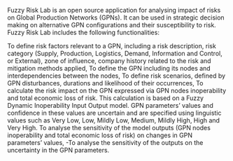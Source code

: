 Fuzzy Risk Lab is an open source application for analysing impact of risks on Global Production Networks (GPNs). It can be used in strategic decision making on alternative GPN configurations and their susceptibility to risk.
Fuzzy Risk Lab includes the following functionalities:

To define risk factors relevant to a GPN, including a risk description, risk category (Supply, Production, Logistics, Demand, Information and Control, or External), zone of influence, company history related to the risk and mitigation methods applied,
To define the GPN including its nodes and interdependencies between the nodes,
To define risk scenarios, defined by GPN disturbances, durations and likelihood of their occurrences,
To calculate the risk impact on the GPN expressed via GPN nodes inoperability and total economic loss of risk. This calculation is based on a Fuzzy Dynamic Inoperability Input Output model. GPN parameters’ values and confidence in these values are uncertain and are specified using linguistic values such as Very Low, Low, Mildly Low, Medium, Mildly High, High and Very High.
To analyse the sensitivity of the model outputs (GPN nodes inoperability and total economic loss of risk) on changes in GPN parameters’ values,
-To analyse the sensitivity of the outputs on the uncertainty in the GPN parameters.
